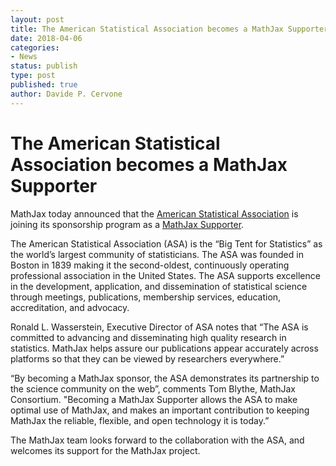 ```yaml
---
layout: post
title: The American Statistical Association becomes a MathJax Supporter
date: 2018-04-06
categories:
- News
status: publish
type: post
published: true
author: Davide P. Cervone
---
```


# The American Statistical Association becomes a MathJax Supporter

MathJax today announced that the [American Statistical
Association](https://www.amstat.org/) is joining its sponsorship program as
a [MathJax Supporter](//www.mathjax.org/#sponsors).

The American Statistical Association (ASA) is the “Big Tent for
Statistics” as the world’s largest community of statisticians.  The ASA
was founded in Boston in 1839 making it the second-oldest, continuously
operating professional association in the United States.  The ASA supports
excellence in the development, application, and dissemination of
statistical science through meetings, publications, membership services,
education, accreditation, and advocacy.

Ronald L. Wasserstein, Executive Director of ASA notes that “The ASA is
committed to advancing and disseminating high quality research in
statistics.  MathJax helps assure our publications appear accurately across
platforms so that they can be viewed by researchers everywhere.”

“By becoming a MathJax sponsor, the ASA demonstrates its partnership to
the science community on the web”, comments Tom Blythe, MathJax
Consortium.  "Becoming a MathJax Supporter allows the ASA to make optimal
use of MathJax, and makes an important contribution to keeping MathJax the
reliable, flexible, and open technology it is today.”

The MathJax team looks forward to the collaboration with the ASA, and
welcomes its support for the MathJax project.
